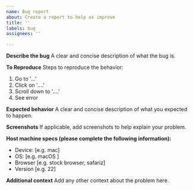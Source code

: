 ```yaml
---
name: Bug report
about: Create a report to help us improve
title: ''
labels: bug
assignees: ''

---
```


**Describe the bug**
A clear and concise description of what the bug is.

**To Reproduce**
Steps to reproduce the behavior:
1. Go to '...'
2. Click on '....'
3. Scroll down to '....'
4. See error

**Expected behavior**
A clear and concise description of what you expected to happen.

**Screenshots**
If applicable, add screenshots to help explain your problem.


**Host machine specs (please complete the following information):**
 - Device: [e.g. mac]
 - OS: [e.g. macOS <version>]
 - Browser [e.g. stock browser, safariz]
 - Version [e.g. 22]

**Additional context**
Add any other context about the problem here.
